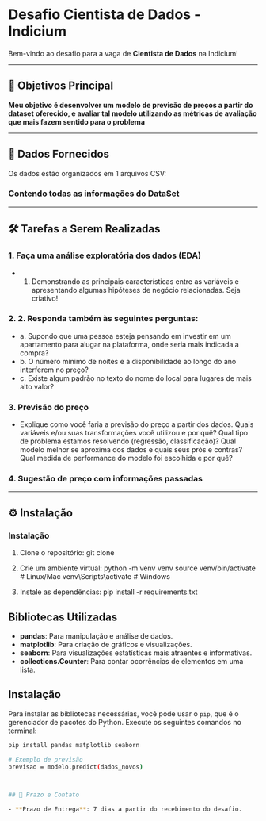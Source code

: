 # Desafio Cientista de Dados - Indicium

Bem-vindo ao desafio para a vaga de **Cientista de Dados** na Indicium! 

---

## 📌 Objetivos Principal

**Meu objetivo é desenvolver um modelo de previsão de preços a partir do dataset oferecido, e avaliar tal modelo utilizando as métricas de avaliação que mais fazem sentido para o problema** 

---

## 📂 Dados Fornecidos

Os dados estão organizados em 1 arquivos CSV:

### Contendo todas as informações do DataSet

---

## 🛠 Tarefas a Serem Realizadas

### 1. Faça uma análise exploratória dos dados (EDA) 
- 1.    Demonstrando as principais características entre as variáveis e apresentando algumas hipóteses de negócio relacionadas. Seja criativo!

### 2. 2.	Responda também às seguintes perguntas:
- a.	Supondo que uma pessoa esteja pensando em investir em um apartamento para alugar na plataforma, onde seria mais indicada a compra?
- b.	O número mínimo de noites e a disponibilidade ao longo do ano interferem no preço?
- c.	Existe algum padrão no texto do nome do local para lugares de mais alto valor?

### 3. Previsão do preço
-	Explique como você faria a previsão do preço a partir dos dados. Quais variáveis e/ou suas transformações você utilizou e por quê? Qual tipo de problema estamos resolvendo (regressão, classificação)? Qual modelo melhor se aproxima dos dados e quais seus prós e contras? Qual medida de performance do modelo foi escolhida e por quê?

### 4. Sugestão de preço com informações passadas

---

## ⚙️ Instalação

### Instalação
1. Clone o repositório: git clone 

2. Crie um ambiente virtual:
python -m venv venv
source venv/bin/activate  # Linux/Mac
venv\Scripts\activate    # Windows

3. Instale as dependências:
pip install -r requirements.txt


## Bibliotecas Utilizadas

- **pandas**: Para manipulação e análise de dados.
- **matplotlib**: Para criação de gráficos e visualizações.
- **seaborn**: Para visualizações estatísticas mais atraentes e informativas.
- **collections.Counter**: Para contar ocorrências de elementos em uma lista.

## Instalação

Para instalar as bibliotecas necessárias, você pode usar o `pip`, que é o gerenciador de pacotes do Python. Execute os seguintes comandos no terminal:

```bash
pip install pandas matplotlib seaborn

# Exemplo de previsão
previsao = modelo.predict(dados_novos)



## 🚨 Prazo e Contato

- **Prazo de Entrega**: 7 dias a partir do recebimento do desafio.
